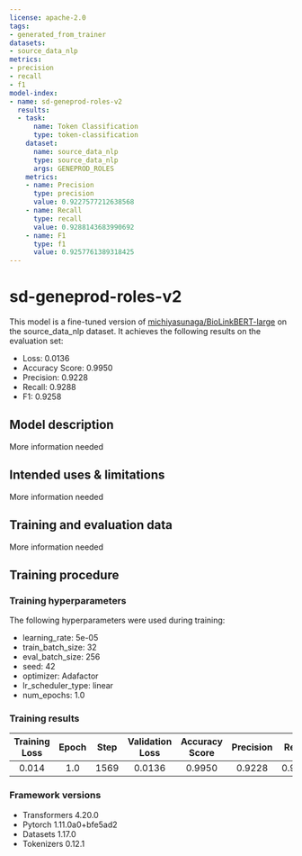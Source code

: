 ```yaml
---
license: apache-2.0
tags:
- generated_from_trainer
datasets:
- source_data_nlp
metrics:
- precision
- recall
- f1
model-index:
- name: sd-geneprod-roles-v2
  results:
  - task:
      name: Token Classification
      type: token-classification
    dataset:
      name: source_data_nlp
      type: source_data_nlp
      args: GENEPROD_ROLES
    metrics:
    - name: Precision
      type: precision
      value: 0.9227577212638568
    - name: Recall
      type: recall
      value: 0.9288143683990692
    - name: F1
      type: f1
      value: 0.9257761389318425
---
```


<!-- This model card has been generated automatically according to the information the Trainer had access to. You
should probably proofread and complete it, then remove this comment. -->

# sd-geneprod-roles-v2

This model is a fine-tuned version of [michiyasunaga/BioLinkBERT-large](https://huggingface.co/michiyasunaga/BioLinkBERT-large) on the source_data_nlp dataset.
It achieves the following results on the evaluation set:
- Loss: 0.0136
- Accuracy Score: 0.9950
- Precision: 0.9228
- Recall: 0.9288
- F1: 0.9258

## Model description

More information needed

## Intended uses & limitations

More information needed

## Training and evaluation data

More information needed

## Training procedure

### Training hyperparameters

The following hyperparameters were used during training:
- learning_rate: 5e-05
- train_batch_size: 32
- eval_batch_size: 256
- seed: 42
- optimizer: Adafactor
- lr_scheduler_type: linear
- num_epochs: 1.0

### Training results

| Training Loss | Epoch | Step | Validation Loss | Accuracy Score | Precision | Recall | F1     |
|:-------------:|:-----:|:----:|:---------------:|:--------------:|:---------:|:------:|:------:|
| 0.014         | 1.0   | 1569 | 0.0136          | 0.9950         | 0.9228    | 0.9288 | 0.9258 |


### Framework versions

- Transformers 4.20.0
- Pytorch 1.11.0a0+bfe5ad2
- Datasets 1.17.0
- Tokenizers 0.12.1
